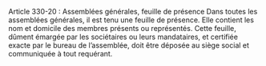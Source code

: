 Article 330-20 : Assemblées générales, feuille de présence
Dans toutes les assemblées générales, il est tenu une feuille de présence. Elle contient les nom et domicile des membres présents ou représentés.
Cette feuille, dûment émargée par les sociétaires ou leurs mandataires, et certifiée exacte par le bureau de l’assemblée, doit être déposée au siège social et communiquée à tout requérant.